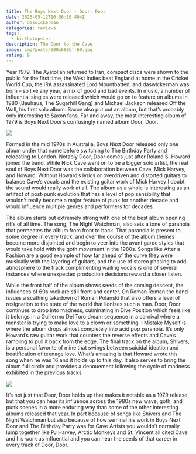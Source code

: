 ```yaml
---
title: The Boys Next Door - Door, Door
date: 2025-05-12T16:56:10.404Z
author: daswickerman
categories: reviews
tags:
  - birthstopster
description: The Door to the Cave
image: img/posts/600x600bf-60.jpg
rating: 9
---
```

Year 1979. The Ayatollah returned to Iran, compact discs were shown to the public for the first time, the West Indies beat England at home in the Cricket World Cup, the IRA assassinated Lord Mountbatten, and daswickerman was born – so like any year, a mix of good and bad events. In music, a number of influential singles were released which would go on to feature on albums in 1980 (Bauhaus, The Sugarhill Gang) and Michael Jackson released Off the Wall, his first solo album. Saxon also put out an album, but that’s probably only interesting to Saxon fans. Far and away, the most interesting album of 1979 is Boys Next Door’s confusingly named album Door, Door.

![](img/posts/600x600bf-60.jpg)

Formed in the mid 1970s in Australia, Boys Next Door released only one album under that name before switching to The Birthday Party and relocating to London. Notably Door, Door comes just after Roland S. Howard joined the band. While Nick Cave went on to be a bigger solo artist, the real soul of Boys Next Door was the collaboration between Cave, Mick Harvey, and Howard. Without Howard’s lyrics or overdriven and distorted guitars to balance Cave’s vocals and the existing guitar work of Mick Harvey I doubt the sound would really work at all. The album as a whole is interesting as an artifact of post-punk evolution that has a level of pop sensibility that wouldn’t really become a major feature of punk for another decade and would influence multiple genres and performers for decades. 

The album starts out extremely strong with one of the best album opening riffs of all time. The song, The Night Watchman, also sets a tone of paranoia that permeates the album from front to back. That paranoia is present to some degree in every track, and over the course of the album themes become more disjointed and begin to veer into the avant garde styles that would take hold with the goth movement in the 1980s. Songs like After a Fashion are a good example of how far ahead of the curve they were musically with the layering of guitars, and the use of stereo phasing to add atmosphere to the track complimenting wailing vocals is one of several instances where unexpected production decisions reward a closer listen.

While the front half of the album shows seeds of the coming descent, the influences of 60s rock are still front and center. On Roman Roman the band issues a scathing takedown of Roman Polanski that also offers a level of resignation to the state of the world that lionizes such a man. Door, Door continues to drop into madness, culminating in Dive Position which feels like it belongs in a Guillermo Del Toro dream sequence in a carnival where a monster is trying to make love to a clown or something. I Mistake Myself is where the album drops almost completely into acid pop paranoia. It’s only Howard’s raw guitar work that counters the reverse effects and Cave’s rambling to pull it back from the edge. The final track on the album, Shivers, is a personal favorite of mine that swings between suicidal ideation and beatification of teenage love. What’s amazing is that Howard wrote this song when he was 16 and it holds up to this day. It also serves to bring the album full circle and provides a denouement following the cycle of madness exhibited in the previous tracks.

![](img/posts/5316f49c36ed463cac88df73d3ce4b9db56d3eee.jpg)

It’s not just that Door, Door holds up that makes it notable as a 1979 release, but that you can hear its influence across the 1980s new wave, goth, and punk scenes in a more enduring way than some of the other interesting albums released that year. In part because of songs like Shivers and The Night Watchman but also because of how seminal his work in Boys Next Door and The Birthday Party was for Cave  Artists you wouldn’t normally lump together like PJ Harvey, Arctic Monkeys and St. Vincent all cited Cave and his work as influential and you can hear the seeds of that career in every track of Door, Door.